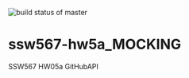 ![build status of master](https://app.travis-ci.com/RK-ops/GithubAPI567.svg?branch=main)
# ssw567-hw5a_MOCKING

SSW567 
HW05a
GitHubAPI


